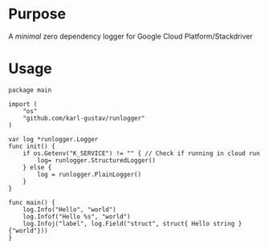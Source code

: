 Purpose
=======
A _minimal_ zero dependency logger for Google Cloud Platform/Stackdriver

Usage
=====
```
package main

import (
	"os"
	"github.com/karl-gustav/runlogger"
)

var log *runlogger.Logger
func init() {
	if os.Getenv("K_SERVICE") != "" { // Check if running in cloud run
		log= runlogger.StructuredLogger()
	} else {
		log = runlogger.PlainLogger()
	}
}

func main() {
	log.Info("Hello", "world")
	log.Infof("Hello %s", "world")
	log.Infoj("label", log.Field("struct", struct{ Hello string }{"world"}))
}
```
